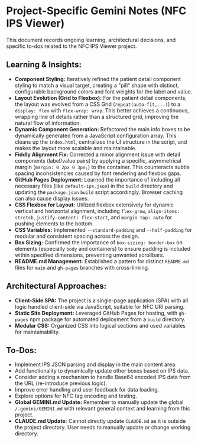 # Project-Specific Gemini Notes (NFC IPS Viewer)

This document records ongoing learning, architectural decisions, and specific to-dos related to the NFC IPS Viewer project.

## Learning & Insights:

*   **Component Styling:** Iteratively refined the patient detail component styling to match a visual target, creating a "pill" shape with distinct, configurable background colors and font weights for the label and value.
*   **Layout Evolution (Grid to Flexbox):** For the patient detail components, the layout was evolved from a CSS Grid (`repeat(auto-fit,...)`) to a `display: flex` with `flex-wrap: wrap`. This better achieves a continuous, wrapping line of details rather than a structured grid, improving the natural flow of information.
*   **Dynamic Component Generation:** Refactored the main info boxes to be dynamically generated from a JavaScript configuration array. This cleans up the `index.html`, centralizes the UI structure in the script, and makes the layout more scalable and maintainable.
*   **Fiddly Alignment Fix:** Corrected a minor alignment issue with detail components (label/value pairs) by applying a specific, asymmetrical margin (`margin: 0 2px 0 3px;`) to the container. This counteracts subtle spacing inconsistencies caused by font rendering and flexbox gaps.
*   **GitHub Pages Deployment:** Learned the importance of including all necessary files (like `default-ips.json`) in the `build` directory and updating the `package.json` `build` script accordingly. Browser caching can also cause display issues.
*   **CSS Flexbox for Layout:** Utilized flexbox extensively for dynamic vertical and horizontal alignment, including `flex-grow`, `align-items: stretch`, `justify-content: flex-start`, and `margin-top: auto` for pushing elements to the bottom.
*   **CSS Variables:** Implemented `--standard-padding` and `--half-padding` for modular and consistent spacing across the design.
*   **Box Sizing:** Confirmed the importance of `box-sizing: border-box` on elements (especially `body` and containers) to ensure padding is included within specified dimensions, preventing unwanted scrollbars.
*   **README.md Management:** Established a pattern for distinct `README.md` files for `main` and `gh-pages` branches with cross-linking.

## Architectural Approaches:

*   **Client-Side SPA:** The project is a single-page application (SPA) with all logic handled client-side via JavaScript, suitable for NFC URI parsing.
*   **Static Site Deployment:** Leveraged GitHub Pages for hosting, with `gh-pages` npm package for automated deployment from a `build` directory.
*   **Modular CSS:** Organized CSS into logical sections and used variables for maintainability.

## To-Dos:

*   Implement IPS JSON parsing and display in the main content area.
*   Add functionality to dynamically update other boxes based on IPS data.
*   Consider adding a mechanism to handle Base64 encoded IPS data from the URL (re-introduce previous logic).
*   Improve error handling and user feedback for data loading.
*   Explore options for NFC tag encoding and testing.
*   **Global GEMINI.md Update:** Remember to manually update the global `/.gemini/GEMINI.md` with relevant general context and learning from this project.
*   **CLAUDE.md Update:** Cannot directly update `CLAUDE.md` as it is outside the project directory. User needs to manually update or change working directory.

